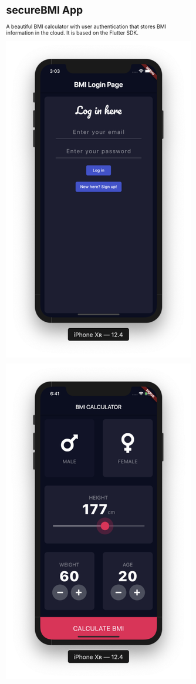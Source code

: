 # secureBMI App

A beautiful BMI calculator with user authentication that stores BMI information in the cloud. It is based on the  Flutter SDK.

![login page](secure-BMI.png)

![bmi page](bmi.png)
